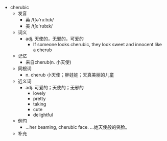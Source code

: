 - cherubic
  - 发音
    - 英 /tʃə'ruːbɪk/
    - 美 /tʃɛ'rʊbɪk/
  - 词义
    - adj. 天使的，无邪的，可爱的
      - If someone looks cherubic, they look sweet and innocent like a cherub
  - 记忆
    - 来自cherub(n. 小天使)
  - 同根词
    - n. cherub 小天使；胖娃娃；天真美丽的儿童
  - 近义词
    - adj. 可爱的；天使的；无邪的
      - lovely
      - pretty
      - taking
      - cute
      - delightful
  - 例句
    - ...her beaming, cherubic face. ...她天使般的笑脸。
  - 补充